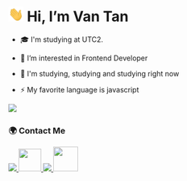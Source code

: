 <!--<img align='right' width=200 src="assets/undraw_feeling_proud.svg"> -->



# <img src="https://raw.githubusercontent.com/ABSphreak/ABSphreak/master/gifs/Hi.gif" width="30px"> Hi, I’m Van Tan

- 🎓 I'm studying at UTC2.

- 👀 I’m interested in Frontend Developer

- 🌱 I'm studying, studying and studying right now

- ⚡ My favorite language is javascript

<img width="500px" src="https://camo.githubusercontent.com/2309797487e5e969659a3b545c96151807b04120a9cc2985f632ec94ba00c9f3/68747470733a2f2f6d656469612e67697068792e636f6d2f6d656469612f53576f536b4e36447854737a71494b4571762f67697068792e676966">


<p align="center">
<!--    <img width="500px" src="https://media.giphy.com/media/Ah3zHH7hvsSB2/giphy.gif"> -->
   
   
### 🌍 **Contact Me**
<a href="https://www.facebook.com/profile.php?id=100033670082606" target="_blank">
<img width=45 src="https://user-images.githubusercontent.com/89144002/130182694-e7b157f0-3e33-441d-9ccd-10f40b74df6e.png">
</a>  
   
<a href="mailto:buivantan25082001@gmail.com" target="_blank">
<img width=45 height=45 src="https://user-images.githubusercontent.com/38081852/86829797-39ae9d80-c06b-11ea-9b5e-c9ade9446951.png">
</a>

<a href="https://www.instagram.com/vntn2508/" target="_blank">
<img width=45 src="https://user-images.githubusercontent.com/38081852/86829800-3adfca80-c06b-11ea-866a-4b6e716f7ed0.png">
</a>
   
<a href="https://twitter.com/buivantann" target="_blank">
<img width=49 height=49 src="http://icons.iconarchive.com/icons/iynque/ios7-style/1024/Twitter-icon.png">
</a>
</p>
</div>
